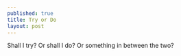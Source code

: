 ```yaml
---
published: true
title: Try or Do
layout: post
---
```

Shall I try? Or shall I do? Or something in between the two?
